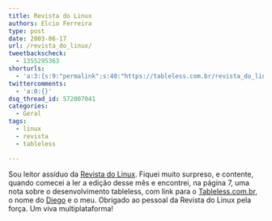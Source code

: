 ```yaml
---
title: Revista do Linux
authors: Elcio Ferreira
type: post
date: 2003-06-17
url: /revista_do_linux/
tweetbackscheck:
  - 1355295363
shorturls:
  - 'a:3:{s:9:"permalink";s:40:"https://tableless.com.br/revista_do_linux";s:7:"tinyurl";s:26:"https://tinyurl.com/3eh2ssh";s:4:"isgd";s:19:"https://is.gd/0ZovMA";}'
twittercomments:
  - 'a:0:{}'
dsq_thread_id: 572007041
categories:
  - Geral
tags:
  - linux
  - revista
  - tableless

---
```

Sou leitor assíduo da [Revista do Linux][1]. Fiquei muito surpreso, e contente, quando comecei a ler a edição desse mês e encontrei, na página 7, uma nota sobre o desenvolvimento tableless, com link para o [Tableless.com.br][2], o nome do [Diego][3] e o meu. Obrigado ao pessoal da Revista do Linux pela força. Um viva multiplataforma!

 [1]: https://www.revistadolinux.com.br/
 [2]: https://tableless.com.br
 [3]: https://eyesmiles.kit.net
